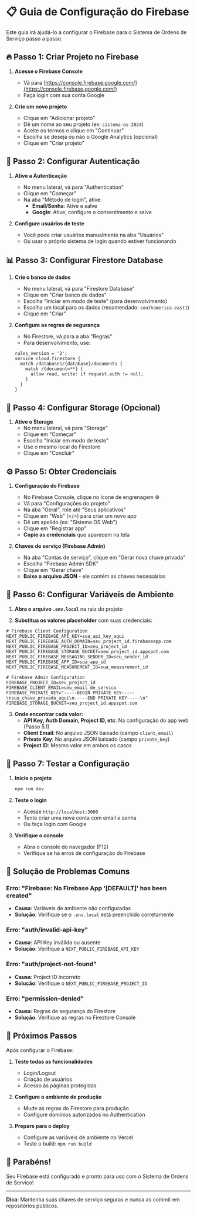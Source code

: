 # 📋 Guia de Configuração do Firebase

Este guia irá ajudá-lo a configurar o Firebase para o Sistema de Ordens de Serviço passo a passo.

## 🔥 Passo 1: Criar Projeto no Firebase

1. **Acesse o Firebase Console**
   - Vá para [https://console.firebase.google.com/](https://console.firebase.google.com/)
   - Faça login com sua conta Google

2. **Crie um novo projeto**
   - Clique em "Adicionar projeto"
   - Dê um nome ao seu projeto (ex: `sistema-os-2024`)
   - Aceite os termos e clique em "Continuar"
   - Escolha se deseja ou não o Google Analytics (opcional)
   - Clique em "Criar projeto"

## 🔑 Passo 2: Configurar Autenticação

1. **Ative a Autenticação**
   - No menu lateral, vá para "Authentication"
   - Clique em "Começar"
   - Na aba "Método de login", ative:
     - **Email/Senha**: Ative e salve
     - **Google**: Ative, configure o consentimento e salve

2. **Configure usuários de teste**
   - Você pode criar usuários manualmente na aba "Usuários"
   - Ou usar o próprio sistema de login quando estiver funcionando

## 📊 Passo 3: Configurar Firestore Database

1. **Crie o banco de dados**
   - No menu lateral, vá para "Firestore Database"
   - Clique em "Criar banco de dados"
   - Escolha "Iniciar em modo de teste" (para desenvolvimento)
   - Escolha um local para os dados (recomendado: `southamerica-east1`)
   - Clique em "Criar"

2. **Configure as regras de segurança**
   - No Firestore, vá para a aba "Regras"
   - Para desenvolvimento, use:
   ```
   rules_version = '2';
   service cloud.firestore {
     match /databases/{database}/documents {
       match /{document=**} {
         allow read, write: if request.auth != null;
       }
     }
   }
   ```

## 📁 Passo 4: Configurar Storage (Opcional)

1. **Ative o Storage**
   - No menu lateral, vá para "Storage"
   - Clique em "Começar"
   - Escolha "Iniciar em modo de teste"
   - Use o mesmo local do Firestore
   - Clique em "Concluir"

## ⚙️ Passo 5: Obter Credenciais

1. **Configuração do Firebase**
   - No Firebase Console, clique no ícone de engrenagem ⚙️
   - Vá para "Configurações do projeto"
   - Na aba "Geral", role até "Seus aplicativos"
   - Clique em "Web" (</>) para criar um novo app
   - Dê um apelido (ex: "Sistema OS Web")
   - Clique em "Registrar app"
   - **Copie as credenciais** que aparecem na tela

2. **Chaves de serviço (Firebase Admin)**
   - Na aba "Contas de serviço", clique em "Gerar nova chave privada"
   - Escolha "Firebase Admin SDK"
   - Clique em "Gerar chave"
   - **Baixe o arquivo JSON** - ele contém as chaves necessárias

## 🔧 Passo 6: Configurar Variáveis de Ambiente

1. **Abra o arquivo `.env.local`** na raiz do projeto

2. **Substitua os valores placeholder** com suas credenciais:

```env
# Firebase Client Configuration
NEXT_PUBLIC_FIREBASE_API_KEY=sua_api_key_aqui
NEXT_PUBLIC_FIREBASE_AUTH_DOMAIN=seu_project_id.firebaseapp.com
NEXT_PUBLIC_FIREBASE_PROJECT_ID=seu_project_id
NEXT_PUBLIC_FIREBASE_STORAGE_BUCKET=seu_project_id.appspot.com
NEXT_PUBLIC_FIREBASE_MESSAGING_SENDER_ID=seu_sender_id
NEXT_PUBLIC_FIREBASE_APP_ID=sua_app_id
NEXT_PUBLIC_FIREBASE_MEASUREMENT_ID=sua_measurement_id

# Firebase Admin Configuration
FIREBASE_PROJECT_ID=seu_project_id
FIREBASE_CLIENT_EMAIL=seu_email_de_servico
FIREBASE_PRIVATE_KEY="-----BEGIN PRIVATE KEY-----\nsua_chave_privada_aqui\n-----END PRIVATE KEY-----\n"
FIREBASE_STORAGE_BUCKET=seu_project_id.appspot.com
```

3. **Onde encontrar cada valor:**
   - **API Key, Auth Domain, Project ID, etc**: Na configuração do app web (Passo 5.1)
   - **Client Email**: No arquivo JSON baixado (campo `client_email`)
   - **Private Key**: No arquivo JSON baixado (campo `private_key`)
   - **Project ID**: Mesmo valor em ambos os casos

## 🚀 Passo 7: Testar a Configuração

1. **Inicie o projeto**
   ```bash
   npm run dev
   ```

2. **Teste o login**
   - Acesse `http://localhost:3000`
   - Tente criar uma nova conta com email e senha
   - Ou faça login com Google

3. **Verifique o console**
   - Abra o console do navegador (F12)
   - Verifique se há erros de configuração do Firebase

## 🐛 Solução de Problemas Comuns

### Erro: "Firebase: No Firebase App '[DEFAULT]' has been created"
- **Causa**: Variáveis de ambiente não configuradas
- **Solução**: Verifique se o `.env.local` está preenchido corretamente

### Erro: "auth/invalid-api-key"
- **Causa**: API Key inválida ou ausente
- **Solução**: Verifique a `NEXT_PUBLIC_FIREBASE_API_KEY`

### Erro: "auth/project-not-found"
- **Causa**: Project ID incorreto
- **Solução**: Verifique o `NEXT_PUBLIC_FIREBASE_PROJECT_ID`

### Erro: "permission-denied"
- **Causa**: Regras de segurança do Firestore
- **Solução**: Verifique as regras no Firestore Console

## 📱 Próximos Passos

Após configurar o Firebase:

1. **Teste todas as funcionalidades**
   - Login/Logout
   - Criação de usuários
   - Acesso às páginas protegidas

2. **Configure o ambiente de produção**
   - Mude as regras do Firestore para produção
   - Configure domínios autorizados no Authentication

3. **Prepare para o deploy**
   - Configure as variáveis de ambiente no Vercel
   - Teste o build: `npm run build`

## 🎉 Parabéns!

Seu Firebase está configurado e pronto para uso com o Sistema de Ordens de Serviço!

---

**Dica**: Mantenha suas chaves de serviço seguras e nunca as commit em repositórios públicos.
